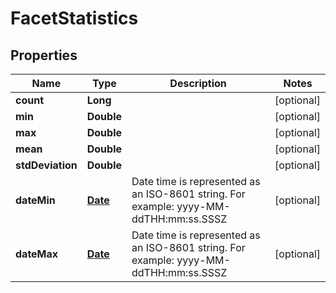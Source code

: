 
# FacetStatistics

## Properties
Name | Type | Description | Notes
------------ | ------------- | ------------- | -------------
**count** | **Long** |  |  [optional]
**min** | **Double** |  |  [optional]
**max** | **Double** |  |  [optional]
**mean** | **Double** |  |  [optional]
**stdDeviation** | **Double** |  |  [optional]
**dateMin** | [**Date**](Date.md) | Date time is represented as an ISO-8601 string. For example: yyyy-MM-ddTHH:mm:ss.SSSZ |  [optional]
**dateMax** | [**Date**](Date.md) | Date time is represented as an ISO-8601 string. For example: yyyy-MM-ddTHH:mm:ss.SSSZ |  [optional]



